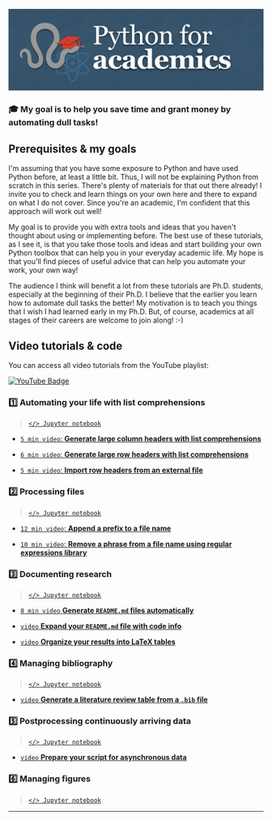 ![Screenshot](thumbnail/banner.png)

### 🎓 My goal is to help you save time and grant money by automating dull tasks!

## Prerequisites & my goals

I'm assuming that you have some exposure to Python and have used Python before, at least a little bit. Thus, I will not be explaining Python from scratch in this series. There's plenty of materials for that out there already! I invite you to check and learn things on your own here and there to expand on what I do not cover. Since you're an academic, I'm confident that this approach will work out well!

My goal is to provide you with extra tools and ideas that you haven't thought about using or implementing before. The best use of these tutorials, as I see it, is that you take those tools and ideas and start building your own Python toolbox that can help you in your everyday academic life. My hope is that you'll find pieces of useful advice that can help you automate your work, your own way!

The audience I think will benefit a lot from these tutorials are Ph.D. students, especially at the beginning of their Ph.D. I believe that the earlier you learn how to automate dull tasks the better! My motivation is to teach you things that I wish I had learned early in my Ph.D. But, of course, academics at all stages of their careers are welcome to join along! :-)

## Video tutorials & code

You can access all video tutorials from the YouTube playlist:

<a href="https://www.youtube.com/playlist?list=PL7gWbAt3_3KEuRQfwFeI_RH3EZr87nslf">
  <img src="https://img.shields.io/badge/youtube-firebrick?style=for-the-badge&logo=youtube&logoColor=white" alt="YouTube Badge"/>
</a>

### 1️⃣ Automating your life with list comprehensions

> [`</> Jupyter notebook`](tutorials/list-comprehensions.ipynb)

- [``5 min video``: **Generate large column headers with list comprehensions**](https://youtu.be/2EPNJytD3dU)

- [``6 min video``: **Generate large row headers with list comprehensions**](https://youtu.be/tXkwV-zyqB8)

- [``5 min video``: **Import row headers from an external file**](https://youtu.be/EuH22EUc31Y)

### 2️⃣ Processing files

> [`</> Jupyter notebook`](tutorials/process-files.ipynb)

- [``12 min video``: **Append a prefix to a file name**](https://youtu.be/3Y2w_7N8CcI)

- [``10 min video``: **Remove a phrase from a file name using regular expressions library**](https://youtu.be/cTBpI1QQjLA)

### 3️⃣ Documenting research

> [`</> Jupyter notebook`](tutorials/)

- [``8 min video`` **Generate `README.md` files automatically**](https://youtu.be/KnbVBXsbyxg)

- [``video`` **Expand your `README.md` file with code info**]()

- [``video`` **Organize your results into LaTeX tables**]()

### 4️⃣ Managing bibliography

> [`</> Jupyter notebook`](tutorials/)

- [``video`` **Generate a literature review table from a `.bib` file**]()

### 5️⃣ Postprocessing continuously arriving data

> [`</> Jupyter notebook`](tutorials/)

- [``video`` **Prepare your script for asynchronous data**]()

### 6️⃣ Managing figures

> [`</> Jupyter notebook`](tutorials/)

-----
